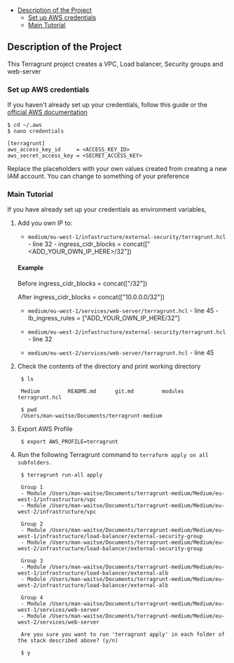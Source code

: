 
- [Description of the Project](#description-of-the-project)
	- [Set up AWS credentials](#set-up-aws-credentials)
	- [Main Tutorial](#main-tutorial)

## Description of the Project
This Terragrunt project creates a VPC, Load balancer, Security groups and web-server 

### Set up AWS credentials
If you haven't already set up your credentials, follow this guide or the [official AWS documentation](https://docs.aws.amazon.com/sdk-for-java/v1/developer-guide/setup-credentials.html)

	$ cd ~/.aws
	$ nano credentials

	[terragrunt]
	aws_access_key_id     = <ACCESS_KEY_ID>
	aws_secret_access_key = <SECRET_ACCESS_KEY>

Replace the placeholders with your own values created from creating a new IAM account. You can change <terragrunt> to something of your preference

### Main Tutorial
If you have already set up your credentials as environment variables, 

  1. Add you own IP to:
   
        -  `medium/eu-west-1/infastructure/external-security/terragrunt.hcl` - line 32 -   ingress_cidr_blocks = concat(["<ADD_YOUR_OWN_IP_HERE>/32"])

        #### Example
        Before 
        ingress_cidr_blocks = concat(["/32"])

        After
        ingress_cidr_blocks = concat(["10.0.0.0/32"])


        -  `medium/eu-west-1/services/web-server/terragrunt.hcl` - line 45 - 	lb_ingress_rules = ["ADD_YOUR_OWN_IP_HERE/32"]

        -   `medium/eu-west-2/infastructure/external-security/terragrunt.hcl` - line 32
        -    `medium/eu-west-2/services/web-server/terragrunt.hcl` - line 45


1. Check the contents of the directory and print working directory 


		$ ls       

		Medium         README.md      git.md         modules        terragrunt.hcl    

		$ pwd     
		/Users/man-waitse/Documents/terragrunt-medium

2. Export AWS Profile    
   
		$ export AWS_PROFILE=terragrunt

3. Run the following Terragrunt command to `terraform apply on all subfolders`.

		$ terragrunt run-all apply 

		Group 1
		- Module /Users/man-waitse/Documents/terragrunt-medium/Medium/eu-west-1/infrastructure/vpc
		- Module /Users/man-waitse/Documents/terragrunt-medium/Medium/eu-west-2/infrastructure/vpc

		Group 2
		- Module /Users/man-waitse/Documents/terragrunt-medium/Medium/eu-west-1/infrastructure/load-balancer/external-security-group
		- Module /Users/man-waitse/Documents/terragrunt-medium/Medium/eu-west-2/infrastructure/load-balancer/external-security-group

		Group 3
		- Module /Users/man-waitse/Documents/terragrunt-medium/Medium/eu-west-1/infrastructure/load-balancer/external-alb
		- Module /Users/man-waitse/Documents/terragrunt-medium/Medium/eu-west-2/infrastructure/load-balancer/external-alb

		Group 4
		- Module /Users/man-waitse/Documents/terragrunt-medium/Medium/eu-west-1/services/web-server
		- Module /Users/man-waitse/Documents/terragrunt-medium/Medium/eu-west-2/services/web-server

		Are you sure you want to run 'terragrunt apply' in each folder of the stack described above? (y/n) 

		$ y 

